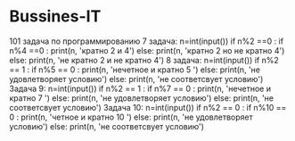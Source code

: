 # Bussines-IT
101 задача по программированию
7 задача:
n=int(input())
if n%2 ==0 :
    if n%4 ==0 :
        print(n, 'кратно 2 и 4')
    else:
        print(n, 'кратно 2 но не кратно 4')
else:
    print(n, 'не кратно 2 и не кратно 4')
8 задача:
n=int(input())
if n%2 == 1 :
    if n%5 == 0 :
        print(n, 'нечетное и кратно 5 ')
    else:
        print(n, 'не удовлетворяет условию')
else:
    print(n, 'не соответсвует условию')
Задача 9:
n=int(input())
if n%2 == 1 :
    if n%7 == 0 :
        print(n, 'нечетное и кратно 7 ')
    else:
        print(n, 'не удовлетворяет условию')
else:
    print(n, 'не соответсвует условию')
Задача 10:
n=int(input())
if n%2 == 0 :
    if n%10 == 0 :
        print(n, 'четное и кратно 10 ')
    else:
        print(n, 'не удовлетворяет условию')
else:
    print(n, 'не соответсвует условию')
